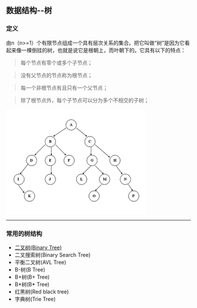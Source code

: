 ## 数据结构--树
### 定义
由n（n>=1）个有限节点组成一个具有层次关系的集合。把它叫做“树”是因为它看起来像一棵倒挂的树，也就是说它是根朝上，而叶朝下的。它具有以下的特点：
> 每个节点有零个或多个子节点；

> 没有父节点的节点称为根节点；

> 每一个非根节点有且只有一个父节点；

> 除了根节点外，每个子节点可以分为多个不相交的子树；

![树结构](../../imgs/tree.png "树结构")

---

### 常用的树结构
- [二叉树(Binary Tree)](1.binaryTree.md)
- 二叉搜索树(Binary Search Tree)
- 平衡二叉树(AVL Tree)
- B-树(B Tree)
- B+树(B+ Tree)
- B\*树(B\* Tree)
- 红黑树(Red black tree)
- 字典树(Trie Tree)